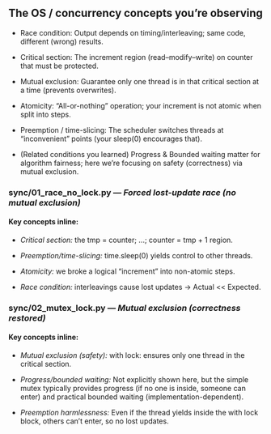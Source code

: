 ## The OS / concurrency concepts you’re observing

* Race condition: Output depends on timing/interleaving; same code, different (wrong) results.

* Critical section: The increment region (read–modify–write) on counter that must be protected.

* Mutual exclusion: Guarantee only one thread is in that critical section at a time (prevents overwrites).

* Atomicity: “All-or-nothing” operation; your increment is not atomic when split into steps.

* Preemption / time-slicing: The scheduler switches threads at “inconvenient” points (your sleep(0) encourages that).

* (Related conditions you learned) Progress & Bounded waiting matter for algorithm fairness; here we’re focusing on safety (correctness) via mutual exclusion.

### sync/01_race_no_lock.py — *Forced lost-update race (no mutual exclusion)*

#### Key concepts inline:

* *Critical section:* the tmp = counter; ...; counter = tmp + 1 region.

* *Preemption/time-slicing:* time.sleep(0) yields control to other threads.

* *Atomicity:* we broke a logical “increment” into non-atomic steps.

* *Race condition:* interleavings cause lost updates → Actual << Expected.

### sync/02_mutex_lock.py — *Mutual exclusion (correctness restored)*

#### Key concepts inline:

* *Mutual exclusion (safety):* with lock: ensures only one thread in the critical section.

* *Progress/bounded waiting:* Not explicitly shown here, but the simple mutex typically provides progress (if no one is inside, someone can enter) and practical bounded waiting (implementation-dependent).

* *Preemption harmlessness:* Even if the thread yields inside the with lock block, others can’t enter, so no lost updates.

